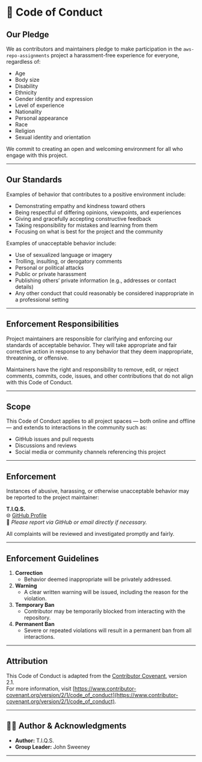# 🧭 Code of Conduct

## Our Pledge

We as contributors and maintainers pledge to make participation in the `aws-repo-assignments` project a harassment-free experience for everyone, regardless of:

- Age
- Body size
- Disability
- Ethnicity
- Gender identity and expression
- Level of experience
- Nationality
- Personal appearance
- Race
- Religion
- Sexual identity and orientation

We commit to creating an open and welcoming environment for all who engage with this project.

---

## Our Standards

Examples of behavior that contributes to a positive environment include:

- Demonstrating empathy and kindness toward others
- Being respectful of differing opinions, viewpoints, and experiences
- Giving and gracefully accepting constructive feedback
- Taking responsibility for mistakes and learning from them
- Focusing on what is best for the project and the community

Examples of unacceptable behavior include:

- Use of sexualized language or imagery
- Trolling, insulting, or derogatory comments
- Personal or political attacks
- Public or private harassment
- Publishing others’ private information (e.g., addresses or contact details)
- Any other conduct that could reasonably be considered inappropriate in a professional setting

---

## Enforcement Responsibilities

Project maintainers are responsible for clarifying and enforcing our standards of acceptable behavior. They will take appropriate and fair corrective action in response to any behavior that they deem inappropriate, threatening, or offensive.

Maintainers have the right and responsibility to remove, edit, or reject comments, commits, code, issues, and other contributions that do not align with this Code of Conduct.

---

## Scope

This Code of Conduct applies to all project spaces — both online and offline — and extends to interactions in the community such as:

- GitHub issues and pull requests
- Discussions and reviews
- Social media or community channels referencing this project

---

## Enforcement

Instances of abusive, harassing, or otherwise unacceptable behavior may be reported to the project maintainer:

**T.I.Q.S.**  
🌐 [GitHub Profile](https://github.com/tiqsclass6)  
📧 *Please report via GitHub or email directly if necessary.*

All complaints will be reviewed and investigated promptly and fairly.

---

## Enforcement Guidelines

1. **Correction**
   - Behavior deemed inappropriate will be privately addressed.
2. **Warning**
   - A clear written warning will be issued, including the reason for the violation.
3. **Temporary Ban**
   - Contributor may be temporarily blocked from interacting with the repository.
4. **Permanent Ban**
   - Severe or repeated violations will result in a permanent ban from all interactions.

---

## Attribution

This Code of Conduct is adapted from the [Contributor Covenant](https://www.contributor-covenant.org), version 2.1.  
For more information, visit [https://www.contributor-covenant.org/version/2/1/code_of_conduct](https://www.contributor-covenant.org/version/2/1/code_of_conduct).

---

## 👨‍💻 Author & Acknowledgments

- **Author:** T.I.Q.S.
- **Group Leader:** John Sweeney

---
